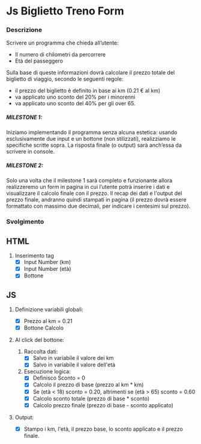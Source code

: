 # Js Biglietto Treno Form

### Descrizione
Scrivere un programma che chieda all’utente:
- Il numero di chilometri da percorrere
- Età del passeggero

Sulla base di queste informazioni dovrà calcolare il prezzo totale del biglietto di viaggio, secondo le seguenti regole:
- il prezzo del biglietto è definito in base ai km (0.21 € al km)
- va applicato uno sconto del 20% per i minorenni
- va applicato uno sconto del 40% per gli over 65.

##### MILESTONE 1:
Iniziamo implementando il programma senza alcuna estetica: usando esclusivamente due input e un bottone (non stilizzati), realizziamo le specifiche scritte sopra. La risposta finale (o output) sarà anch’essa da scrivere in console.

##### MILESTONE 2:
Solo una volta che il milestone 1 sarà completo e funzionante allora realizzeremo un form in pagina in cui l’utente potrà inserire i dati e visualizzare il calcolo finale con il prezzo.
Il recap dei dati e l'output del prezzo finale, andranno quindi stampati in pagina (il prezzo dovrà essere formattato con massimo due decimali, per indicare i centesimi sul prezzo).

### Svolgimento


## HTML
1. Inserimento tag
    - [x] Input Number (km)
    - [x] Input Number (età)
    - [x] Bottone

## JS

1. Definizione variabili globali:
    - [x] Prezzo al km = 0.21
    - [x] Bottone Calcolo 

2. Al click del bottone:

    1. Raccolta dati:
        - [x] Salvo in variabile il valore dei km
        - [x] Salvo in variabile il valore dell'età
    
    2. Esecuzione logica:
        - [x] Definisco Sconto = 0
        - [x] Calcolo il prezzo di base (prezzo al km * km)
        - [x] Se (età < 18) sconto = 0.20, altrimenti se (età > 65) sconto = 0.60
        - [x] Calcolo sconto totale (prezzo di base * sconto)
        - [x] Calcolo prezzo finale (prezzo di base - sconto applicato)

3. Output:
    - [x] Stampo i km, l'età, il prezzo base, lo sconto applicato e il prezzo finale.




